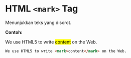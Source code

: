 # HTML `<mark>` Tag

Menunjukkan teks yang disorot.

<div class="example">
	<p class="example__label"><strong>Contoh:</strong></p>
	<div class="example__preview">
        We use HTML5 to write <mark>content</mark> on the Web.
	</div>
</div>

```html
We use HTML5 to write <mark>content</mark> on the Web.
```